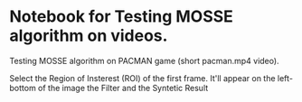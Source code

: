 # Notebook for Testing MOSSE algorithm on videos.

Testing MOSSE algorithm on PACMAN game (short pacman.mp4 video).

Select the Region of Insterest (ROI) of the first frame. It'll appear on the left-bottom of the image the Filter and the Syntetic Result
